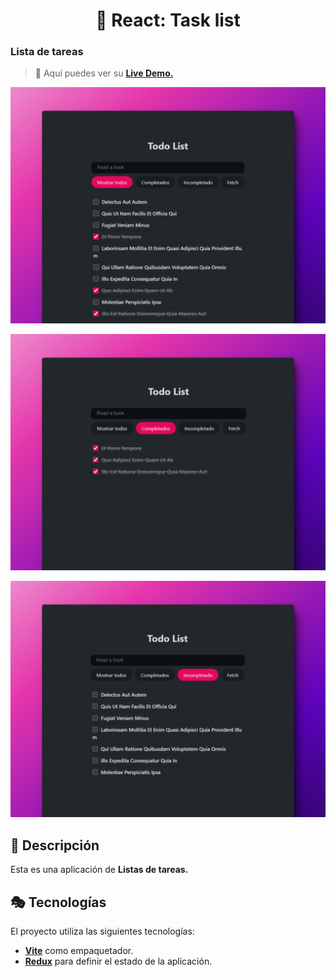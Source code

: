 <div align='center'>

# 📄 React: Task list

</div>

### Lista de tareas

> 🧩 Aquí puedes ver su [**Live Demo.**](https://lista-tareas-abrahamgalue.netlify.app/)

![vista-previa-1](public/preview/01-page-preview.jpg)

![vista-previa-2](public/preview/02-page-preview.jpg)

![vista-previa-3](public/preview/03-page-preview.jpg)

## 🚀 Descripción

Esta es una aplicación de **Listas de tareas.**

## 🎭 Tecnologías

El proyecto utiliza las siguientes tecnologías:

- [**Vite**](https://vitejs.dev/) como empaquetador.
- [**Redux**](https://redux.js.org/) para definir el estado de la aplicación.
